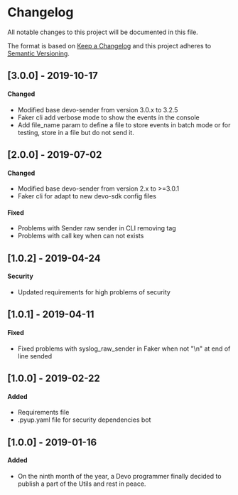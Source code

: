 # Changelog
All notable changes to this project will be documented in this file.

The format is based on [Keep a Changelog](http://keepachangelog.com/en/1.0.0/)
and this project adheres to [Semantic Versioning](http://semver.org/spec/v2.0.0.html).

## [3.0.0] - 2019-10-17
#### Changed
 * Modified base devo-sender from version 3.0.x to 3.2.5
 * Faker cli add verbose mode to show the events in the console
 * Add file_name param to define a file to store events in batch mode or 
 for testing, store in a file but do not send it.

## [2.0.0] - 2019-07-02
#### Changed
 * Modified base devo-sender from version 2.x to >=3.0.1
 * Faker cli for adapt to new devo-sdk config files
 
#### Fixed
 * Problems with Sender raw sender in CLI removing tag
 * Problems with call key when can not exists

## [1.0.2] - 2019-04-24
#### Security
 * Updated requirements for high problems of security

## [1.0.1] - 2019-04-11
#### Fixed
 * Fixed problems with syslog_raw_sender in Faker when not "\n" at end of line sended
 
## [1.0.0] - 2019-02-22
#### Added
 * Requirements file
 * .pyup.yaml file for security dependencies bot

## [1.0.0] - 2019-01-16
#### Added
 * On the ninth month of the year, a Devo programmer finally decided to publish a part of the Utils and rest in peace.

